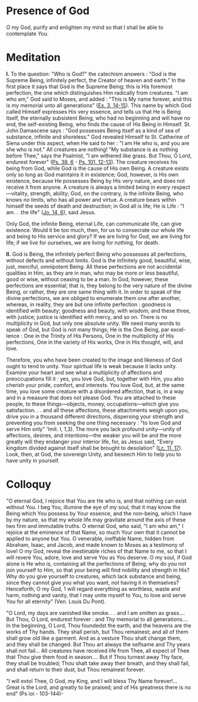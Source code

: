 # Presence of God

O my God, purify and enlighten my mind so that I shall be able to contemplate You.

# Meditation

**I.** To the question: "Who is God?" the catechism answers : "God is the Supreme Being, infinitely perfect, the Creator of heaven and earth." In the first place it says that God is the Supreme Being; this is His foremost perfection, the one which distinguishes Him radically from creatures. "I am who am," God said to Moses, and added : "This is My name forever, and this is my memorial unto all generations" ([Ex. 3, 14-15](https://vulgata.online/bible/Ex.3?ed=DR2&vfn=DR2.Ex.3.14-15:vs)). This name by which God called Himself expresses His very essence, and tells us that He is Being itself, the eternally subsistent Being, who had no beginning and will have no end, the self-existing Being, who finds the cause of His Being in Himself. St. John Damascene says : "God possesses Being itself as a kind of sea of substance, infinite and shoreless." God revealed Himself to St. Catherine of Siena under this aspect, when He said to her : "I am He who is, and you are she who is not." All creatures are nothing! "My substance is as nothing before Thee," says the Psalmist, "I am withered like grass. But Thou, O Lord, endurest forever" ([Ps. 38, 6](https://vulgata.online/bible/Ps.38?ed=DR2&vfn=DR2.Ps.38.6:vs) - [Ps. 101, 12-13](https://vulgata.online/bible/Ps.101?ed=DR2&vfn=DR2.Ps.101.12-13:vs)). The creature receives his being from God, while God is the cause of His own Being. A creature exists only so long as God maintains it in existence; God, however, is His own existence, because He possesses Being by His very nature, and does not receive it from anyone. A creature is always a limited being in every respect—vitality, strength, ability; God, on the contrary, is the infinite Being, who knows no limits, who has all power and virtue. A creature bears within himself the seeds of death and destruction; in God all is life; He is Life : "I am. . .the life" ([Jo. 14, 6](https://vulgata.online/bible/Jo.14?ed=DR2&vfn=DR2.Jo.14.6:vs)), said Jesus.

Only God, the infinite Being, eternal Life, can communicate life, can give existence. Would it be too much, then, for us to consecrate our whole life and being to His service and glory? If we are living for God, we are living for life; if we live for ourselves, we are living for nothing, for death.

**II.** God is Being, the infinitely perfect Being who possesses all perfections, without defects and without limits. God is the infinitely good, beautiful, wise, just, merciful, omnipotent Being. All these perfections are not accidental qualities in Him, as they are in man, who may be more or less beautiful, good or wise, without ceasing to be a man. In God, however, these perfections are essential; that is, they belong to the very nature of the divine Being, or rather, they are one same thing with it. In order to speak of the divine perfections, we are obliged to enumerate them one after another, whereas, in reality, they are but one infinite perfection : goodness is identified with beauty; goodness and beauty, with wisdom; and these three, with justice; justice is identified with mercy, and so on. There is no multiplicity in God, but only one absolute unity. We need many words to speak of God, but God is not many things; He is the One Being, par excel-lence : One in the Trinity of His Persons, One in the multiplicity of His perfections, One in the variety of His works, One in His thought, will, and love.

Therefore, you who have been created to the image and likeness of God ought to tend to unity. Your spiritual life is weak because it lacks unity. Examine your heart and see what a multiplicity of affections and preoccupations fill it : yes, you love God, but, together with Him, you also cherish your pride, comfort, and interests. You love God, but, at the same time, you love some creature with a disordered affection, that is, in a way and in a measure that does not please God. You are attached to these people, to these things—objects, money, occupations—which give you satisfaction. . . and all these affections, these attachments weigh upon you, drive you in a thousand different directions, dispersing your strength and preventing you from seeking the one thing necessary : "to love God and serve Him only" 'Imit. I, 1,3). The more you lack profound unity—unity of affections, desires, and intentions—the weaker you will be and the more greatly will they endanger your interior life, for, as Jesus said, "Every kingdom divided against itself shall be brought to desolation" ([Lc. 11, 17](https://vulgata.online/bible/Lc.11?ed=DR2&vfn=DR2.Lc.11.17:vs)). Look, then, at God, the sovereign Unity, and beseech Him to help you to have unity in yourself.

# Colloquy

"O eternal God, I rejoice that You are He who is, and that nothing can exist without You. I beg You, illumine the eye of my soul, that it may know the Being which You possess by Your essence, and the non-being, which I have by my nature, so that my whole life may gravitate around the axis of these two firm and immutable truths. O eternal God, who said, "I am who am," I rejoice at the eminence of that Name, so much Your own that it cannot be applied to anyone but You. O venerable, ineffable Name, hidden from Abraham, Isaac, and Jacob, and made known to Moses as a testimony of love! O my God, reveal the inestimable riches of that Name to me, so that I will revere You, adore, love and serve You as You deserve. O my soul, if God alone is He who is, containing all the perfections of Being, why do you not join yourself to Him, so that your being will find nobility and strength in His? Why do you give yourself to creatures, which lack substance and being, since they cannot give you what you want, not having it in themselves? Henceforth, O my God, 1 will regard everything as worthless, waste and harm, nothing and vanity, that I may unite myself to You, to love and serve You for all eternity" (Ven. Louis Du Pont).

"O Lord, my days are vanished like smoke. . . and I am smitten as grass.... But Thou, O Lord, endurest forever : and Thy memorial to all generations.... In the beginning, O Lord, Thou foundedst the earth, and the heavens are the works of Thy hands. They shall perish, but Thou remainest; and all of them shall grow old like a garment. And as a vesture Thou shalt change them, and they shall be changed. But Thou art always the selfsame and Thy years shall not fail... All creatures have received life from Thee, all expect of Thee that Thou give them food in season.... But if Thou turnest away Thy face, they shall be troubled; Thou shalt take away their breath, and they shall fail, and shall return to their dust, but Thou remainest forever.

"I will extol Thee, O God, my King, and I will bless Thy Name forever!... Great is the Lord, and greatly to be praised; and of His greatness there is no end" (Ps ioi - 103-144)-
